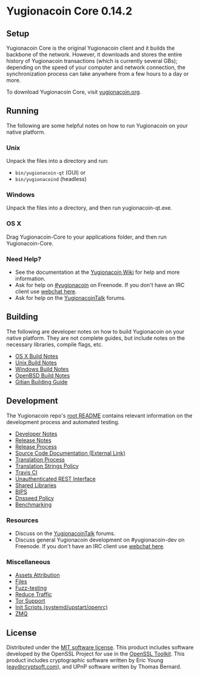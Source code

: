 Yugionacoin Core 0.14.2
=====================

Setup
---------------------
Yugionacoin Core is the original Yugionacoin client and it builds the backbone of the network. However, it downloads and stores the entire history of Yugionacoin transactions (which is currently several GBs); depending on the speed of your computer and network connection, the synchronization process can take anywhere from a few hours to a day or more.

To download Yugionacoin Core, visit [yugionacoin.org](https://yugionacoin.org).

Running
---------------------
The following are some helpful notes on how to run Yugionacoin on your native platform.

### Unix

Unpack the files into a directory and run:

- `bin/yugionacoin-qt` (GUI) or
- `bin/yugionacoind` (headless)

### Windows

Unpack the files into a directory, and then run yugionacoin-qt.exe.

### OS X

Drag Yugionacoin-Core to your applications folder, and then run Yugionacoin-Core.

### Need Help?

* See the documentation at the [Yugionacoin Wiki](https://yugionacoin.info/)
for help and more information.
* Ask for help on [#yugionacoin](http://webchat.freenode.net?channels=yugionacoin) on Freenode. If you don't have an IRC client use [webchat here](http://webchat.freenode.net?channels=yugionacoin).
* Ask for help on the [YugionacoinTalk](https://yugionacointalk.io/) forums.

Building
---------------------
The following are developer notes on how to build Yugionacoin on your native platform. They are not complete guides, but include notes on the necessary libraries, compile flags, etc.

- [OS X Build Notes](build-osx.md)
- [Unix Build Notes](build-unix.md)
- [Windows Build Notes](build-windows.md)
- [OpenBSD Build Notes](build-openbsd.md)
- [Gitian Building Guide](gitian-building.md)

Development
---------------------
The Yugionacoin repo's [root README](/README.md) contains relevant information on the development process and automated testing.

- [Developer Notes](developer-notes.md)
- [Release Notes](release-notes.md)
- [Release Process](release-process.md)
- [Source Code Documentation (External Link)](https://dev.visucore.com/yugionacoin/doxygen/)
- [Translation Process](translation_process.md)
- [Translation Strings Policy](translation_strings_policy.md)
- [Travis CI](travis-ci.md)
- [Unauthenticated REST Interface](REST-interface.md)
- [Shared Libraries](shared-libraries.md)
- [BIPS](bips.md)
- [Dnsseed Policy](dnsseed-policy.md)
- [Benchmarking](benchmarking.md)

### Resources
* Discuss on the [YugionacoinTalk](https://yugionacointalk.io/) forums.
* Discuss general Yugionacoin development on #yugionacoin-dev on Freenode. If you don't have an IRC client use [webchat here](http://webchat.freenode.net/?channels=yugionacoin-dev).

### Miscellaneous
- [Assets Attribution](assets-attribution.md)
- [Files](files.md)
- [Fuzz-testing](fuzzing.md)
- [Reduce Traffic](reduce-traffic.md)
- [Tor Support](tor.md)
- [Init Scripts (systemd/upstart/openrc)](init.md)
- [ZMQ](zmq.md)

License
---------------------
Distributed under the [MIT software license](/COPYING).
This product includes software developed by the OpenSSL Project for use in the [OpenSSL Toolkit](https://www.openssl.org/). This product includes
cryptographic software written by Eric Young ([eay@cryptsoft.com](mailto:eay@cryptsoft.com)), and UPnP software written by Thomas Bernard.
